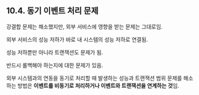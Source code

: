 ## 10.4. 동기 이벤트 처리 문제

강결합 문제는 해소했지만, 외부 서비스에 영향을 받는 문제는 그대로임.

외부 서비스의 성능 저하가 바로 내 시스템의 성능 저하로 연결됨.

성능 저하뿐만 아니라 트랜잭션도 문제가 됨.

반드시 롤백해야 하는지에 대한 문제가 있음.

외부 시스템과의 연동을 동기로 처리할 때 발생하는 성능과 트랜잭션 범위 문제를 해소하는 방법은 **이벤트를 비동기로 처리하거나 이벤트와 트랜잭션을 연계하는 것**임.